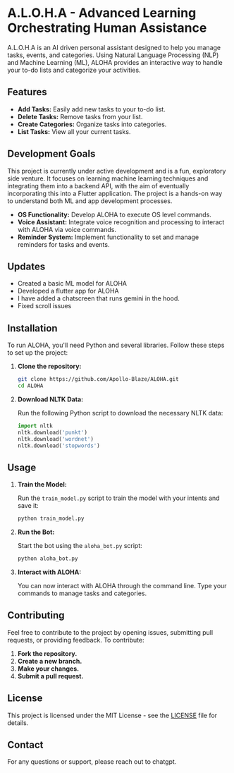 # A.L.O.H.A - Advanced Learning Orchestrating Human Assistance

A.L.O.H.A is an AI driven personal assistant designed to help you manage tasks, events, and categories. Using Natural Language Processing (NLP) and Machine Learning (ML), ALOHA provides an interactive way to handle your to-do lists and categorize your activities.

## Features
- **Add Tasks:** Easily add new tasks to your to-do list.
- **Delete Tasks:** Remove tasks from your list.
- **Create Categories:** Organize tasks into categories.
- **List Tasks:** View all your current tasks.

## Development Goals
This project is currently under active development and is a fun, exploratory side venture. It focuses on learning machine learning techniques and integrating them into a backend API, with the aim of eventually incorporating this into a Flutter application. The project is a hands-on way to understand both ML and app development processes.
- **OS Functionality:** Develop ALOHA to execute OS level commands.
- **Voice Assistant:** Integrate voice recognition and processing to interact with ALOHA via voice commands.
- **Reminder System:** Implement functionality to set and manage reminders for tasks and events.

## Updates 
- Created a basic ML model for ALOHA
- Developed a flutter app for ALOHA
- I have added a chatscreen that runs gemini in the hood.
- Fixed scroll issues

## Installation

To run ALOHA, you'll need Python and several libraries. Follow these steps to set up the project:

1. **Clone the repository:**

    ```bash
    git clone https://github.com/Apollo-Blaze/ALOHA.git
    cd ALOHA
    ```

2. **Download NLTK Data:**

    Run the following Python script to download the necessary NLTK data:

    ```python
    import nltk
    nltk.download('punkt')
    nltk.download('wordnet')
    nltk.download('stopwords')
    ```

## Usage

1. **Train the Model:**

    Run the `train_model.py` script to train the model with your intents and save it:

    ```bash
    python train_model.py
    ```

2. **Run the Bot:**

    Start the bot using the `aloha_bot.py` script:

    ```bash
    python aloha_bot.py
    ```

3. **Interact with ALOHA:**

    You can now interact with ALOHA through the command line. Type your commands to manage tasks and categories.
   

## Contributing

Feel free to contribute to the project by opening issues, submitting pull requests, or providing feedback. To contribute:

1. **Fork the repository.**
2. **Create a new branch.**
3. **Make your changes.**
4. **Submit a pull request.**

## License

This project is licensed under the MIT License - see the [LICENSE](LICENSE) file for details.

## Contact

For any questions or support, please reach out to chatgpt.
